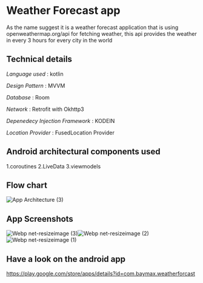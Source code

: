# Weather Forecast app

As the name suggest it is a weather forecast application that is using openweathermap.org/api for fetching weather, this api provides the weather in every 3 hours for every city in the world


## Technical details

*Language used* : kotlin

*Design Pattern* : MVVM

*Database* : Room

*Network* : Retrofit with Okhttp3 

*Depenedecy Injection Framework* : KODEIN

*Location Provider* : FusedLocation Provider


## Android architectural components used

1.coroutines
2.LiveData
3.viewmodels


## Flow chart

![App Architecture (3)](https://user-images.githubusercontent.com/24757345/84696274-e19fe200-af69-11ea-91dd-f0d81238be11.png)


## App Screenshots

![Webp net-resizeimage (3)](https://user-images.githubusercontent.com/24757345/84698077-d39f9080-af6c-11ea-88a5-10c49d66008f.jpg)![Webp net-resizeimage (2)](https://user-images.githubusercontent.com/24757345/84698087-d8644480-af6c-11ea-8924-36d7307b2dfc.jpg)![Webp net-resizeimage (1)](https://user-images.githubusercontent.com/24757345/84698099-dbf7cb80-af6c-11ea-96d4-61afd1e6e3ca.jpg)

## Have a look on the android app

https://play.google.com/store/apps/details?id=com.baymax.weatherforcast

